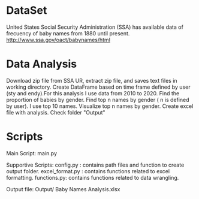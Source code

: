 # DataSet
United States Social Security Administration (SSA) has available data of frecuency of baby names from 1880 until present.
http://www.ssa.gov/oact/babynames/html

# Data Analysis
Download zip file from SSA UR, extract zip file, and saves text files in working directory.
Create DataFrame based on time frame defined by user (sty and endy).For this analysis I use data from 2010 to 2020.
Find the proportion of babies by gender.
Find top n names by gender ( n is defined by user). I use top 10 names.
Visualize top n names by gender.
Create excel file with analysis. Check folder "Output"

# Scripts
Main Script: main.py

Supportive Scripts: 
  config.py : contains path files and function to create output folder.
  excel_format.py : contains functions related to excel formatting.
  functions.py: contains functions related to data wrangling.

Output file: Output/ Baby Names Analysis.xlsx
